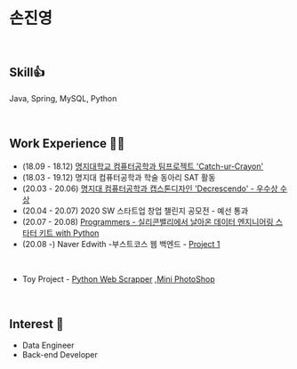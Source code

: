 # 손진영 

<br>

## Skill👍 
Java, Spring, MySQL, Python

<br>

## Work Experience 🤹‍♀️
- (18.09 - 18.12) [명지대학교 컴퓨터공학과 팀프로젝트 'Catch-ur-Crayon'](https://github.com/jysohn0825/team_project)
- (18.03 - 19.12) 명지대 컴퓨터공학과 학술 동아리 SAT 활동
- (20.03 - 20.06) [명지대 컴퓨터공학과 캡스톤디자인 'Decrescendo' - 우수상 수상](https://github.com/jysohn0825/capstone_design)
- (20.04 - 20.07) 2020 SW 스타트업 창업 챌린지 공모전 - 예선 통과
- (20.07 - 20.08) [Programmers - 실리콘밸리에서 날아온 데이터 엔지니어링 스타터 키트 with Python](https://github.com/jysohn0825/prgrms_data_eng)
- (20.08 -) Naver Edwith -부스트코스 웹 백엔드 - [Project 1](https://github.com/jysohn0825/boostcourse/blob/master/project_1.md)

<br>

- Toy Project - [Python Web Scrapper](https://github.com/jysohn0825/nomad_coder) ,[Mini PhotoShop](https://github.com/jysohn0825/toy_project/tree/master/mini%20PhotoShop)
<br>

## Interest 👀
- Data Engineer
- Back-end Developer
